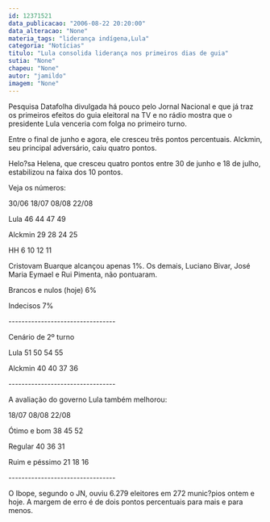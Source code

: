 ```yaml
---
id: 12371521
data_publicacao: "2006-08-22 20:20:00"
data_alteracao: "None"
materia_tags: "liderança indígena,Lula"
categoria: "Notícias"
titulo: "Lula consolida liderança nos primeiros dias de guia"
sutia: "None"
chapeu: "None"
autor: "jamildo"
imagem: "None"
---
```

<p>Pesquisa Datafolha divulgada h&aacute; pouco pelo Jornal Nacional e que j&aacute; traz os primeiros efeitos do guia eleitoral na TV e no r&aacute;dio mostra que o presidente Lula venceria com folga no primeiro turno.</p>
<p>Entre o final de junho e agora, ele cresceu tr&ecirc;s pontos percentuais. Alckmin, seu principal advers&aacute;rio, caiu quatro pontos.</p>
<p>Helo?sa Helena, que cresceu quatro pontos entre 30 de junho e 18 de julho, estabilizou na faixa dos 10 pontos.</p>
<p>Veja os n&uacute;meros:</p>
<p>30/06 18/07 08/08 22/08</p>
<p>Lula 46 44 47 49</p>
<p>Alckmin 29 28 24 25</p>
<p>HH 6 10 12 11</p>
<p>Cristovam Buarque alcan&ccedil;ou apenas 1%. Os demais, Luciano Bivar, Jos&eacute; Maria Eymael e Rui Pimenta, n&atilde;o pontuaram.</p>
<p>Brancos e nulos (hoje) 6%</p>
<p>Indecisos 7%</p>
<p>---------------------------------</p>
<p>Cen&aacute;rio de 2&ordm; turno</p>
<p>Lula 51 50 54 55</p>
<p>Alckmin 40 40 37 36</p>
<p>---------------------------------</p>
<p>A avalia&ccedil;&atilde;o do governo Lula tamb&eacute;m melhorou:</p>
<p>18/07 08/08 22/08</p>
<p>&Oacute;timo e bom 38 45 52</p>
<p>Regular 40 36 31</p>
<p>Ruim e p&eacute;ssimo 21 18 16</p>
<p>---------------------------------</p>
<p>O Ibope, segundo o JN, ouviu 6.279 eleitores em 272 munic?pios ontem e hoje. A margem de erro &eacute; de dois pontos percentuais para mais e para menos.</p>
